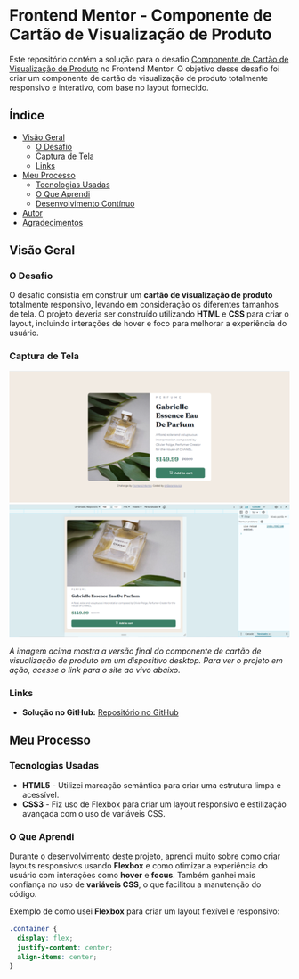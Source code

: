 # Frontend Mentor - Componente de Cartão de Visualização de Produto

Este repositório contém a solução para o desafio [Componente de Cartão de Visualização de Produto](https://www.frontendmentor.io/challenges/product-preview-card-component-GO7UmttRfa) no Frontend Mentor. O objetivo desse desafio foi criar um componente de cartão de visualização de produto totalmente responsivo e interativo, com base no layout fornecido.

## Índice

- [Visão Geral](#visão-geral)
  - [O Desafio](#o-desafio)
  - [Captura de Tela](#captura-de-tela)
  - [Links](#links)
- [Meu Processo](#meu-processo)
  - [Tecnologias Usadas](#tecnologias-usadas)
  - [O Que Aprendi](#o-que-aprendi)
  - [Desenvolvimento Contínuo](#desenvolvimento-contínuo)
- [Autor](#autor)
- [Agradecimentos](#agradecimentos)

## Visão Geral

### O Desafio

O desafio consistia em construir um **cartão de visualização de produto** totalmente responsivo, levando em consideração os diferentes tamanhos de tela. O projeto deveria ser construído utilizando **HTML** e **CSS** para criar o layout, incluindo interações de hover e foco para melhorar a experiência do usuário.

### Captura de Tela

![Captura de Tela do Projeto](./images/printscreen%20-%20desktop.png)
![Captura de Tela do Projeto](./images/printscreen%20-%20mobile.png)


*A imagem acima mostra a versão final do componente de cartão de visualização de produto em um dispositivo desktop. Para ver o projeto em ação, acesse o link para o site ao vivo abaixo.*

### Links

- **Solução no GitHub:** [Repositório no GitHub](https://github.com/frontend-mentor-projects-dhBarankievicz/Product-preview-card-component/)


## Meu Processo

### Tecnologias Usadas

- **HTML5** - Utilizei marcação semântica para criar uma estrutura limpa e acessível.
- **CSS3** - Fiz uso de Flexbox para criar um layout responsivo e estilização avançada com o uso de variáveis CSS.

### O Que Aprendi

Durante o desenvolvimento deste projeto, aprendi muito sobre como criar layouts responsivos usando **Flexbox** e como otimizar a experiência do usuário com interações como **hover** e **focus**. Também ganhei mais confiança no uso de **variáveis CSS**, o que facilitou a manutenção do código.

Exemplo de como usei **Flexbox** para criar um layout flexível e responsivo:
```css
.container {
  display: flex;
  justify-content: center;
  align-items: center;
}
